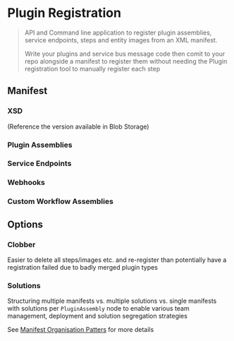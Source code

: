 # Plugin Registration

> API and Command line application to register plugin assemblies, service endpoints, steps and entity images from an XML manifest. 
> 
> Write your plugins and service bus message code then comit to your repo alongside a manifest to register them without needing the Plugin registration tool to manually register each step

## Manifest

### XSD 
(Reference the version available in Blob Storage)

### Plugin Assemblies

### Service Endpoints

### Webhooks

### Custom Workflow Assemblies

## Options

### Clobber

Easier to delete all steps/images etc. and re-register than potentially have a registration failed due to badly merged plugin types

### Solutions

Structuring multiple manifests vs. multiple solutions vs. single manifests with solutions per `PluginAssembly` node to enable various team management, deployment and solution segregation strategies

See [Manifest Organisation Patters](manifest-organisation-patterns.md) for more details

